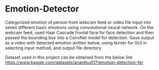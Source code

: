 # Emotion-Detector
Categorized emotion of person from webcam feed or video file input into seven different basic emotions using convolutional neural network. On the webcam feed, used Haar Cascade frontal face for face detection and then passed the bounding box into a ConvNet model for detection. Gave output as a video with detected emotion written below, using tkinter for GUI in selecting input method, and output file directory

Dataset used in this project can be obtained from the below link
https://www.kaggle.com/datasets/ananthu017/emotion-detection-fer
